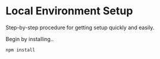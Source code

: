 # Local Environment Setup

Step-by-step procedure for getting setup quickly and easily.

Begin by installing..

```
npm install
```

